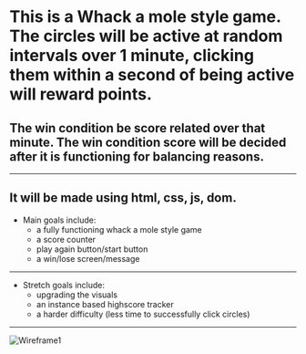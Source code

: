 
# This is a Whack a mole style game. The circles will be active at random intervals over 1 minute, clicking them within a second of being active will reward points.

## The win condition be score related over that minute. The win condition score will be decided after it is functioning for balancing reasons. 
---
It will be made using html, css, js, dom.
---
* Main goals include:
    - a fully functioning whack a mole style game 
    - a score counter 
    - play again button/start button  
    - a win/lose screen/message
---
* Stretch goals include: 
   - upgrading the visuals
   - an instance based highscore tracker
   - a harder difficulty (less time to successfully click circles)
---
![Wireframe1](https://imgur.com/rj0qyLD.jpg)